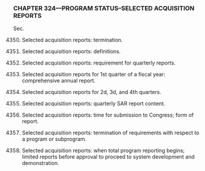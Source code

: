 ### **CHAPTER 324—PROGRAM STATUS–SELECTED ACQUISITION REPORTS** ###

Sec.

4350. Selected acquisition reports: termination.

4351. Selected acquisition reports: definitions.

4352. Selected acquisition reports: requirement for quarterly reports.

4353. Selected acquisition reports for 1st quarter of a fiscal year: comprehensive annual report.

4354. Selected acquisition reports for 2d, 3d, and 4th quarters.

4355. Selected acquisition reports: quarterly SAR report content.

4356. Selected acquisition reports: time for submission to Congress; form of report.

4357. Selected acquisition reports: termination of requirements with respect to a program or subprogram.

4358. Selected acquisition reports: when total program reporting begins; limited reports before approval to proceed to system development and demonstration.